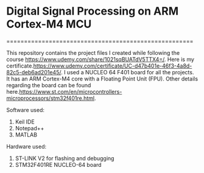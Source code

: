 # Digital Signal Processing on ARM Cortex-M4 MCU #
=====================================================

This repository contains the project files I created while following the course https://www.udemy.com/share/1021sqBUATdV5TTX4=/. Here is my certificate.https://www.udemy.com/certificate/UC-d47b401e-46f3-4a8d-82c5-deb6ad201e45/. 
I used a NUCLEO 64 F401 board for all the projects. It has an ARM Cortex-M4 core with a Floating Point Unit (FPU). Other details regarding the board can be found here.https://www.st.com/en/microcontrollers-microprocessors/stm32f401re.html.

Software used:
1. Keil IDE
2. Notepad++
3. MATLAB

Hardware used:
1. ST-LINK V2 for flashing and debugging
2. STM32F401RE NUCLEO-64 board
